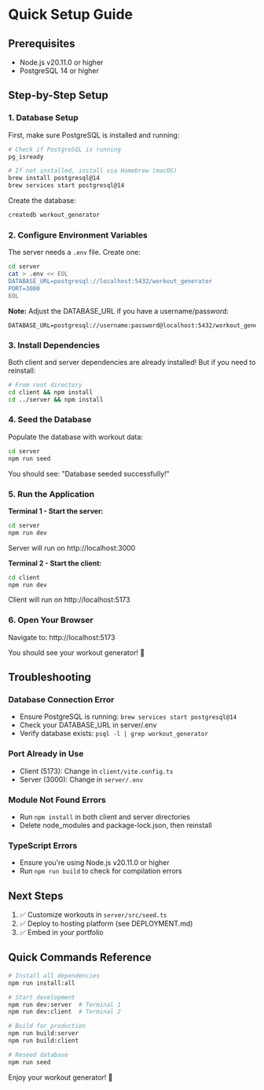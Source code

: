 # Quick Setup Guide

## Prerequisites
- Node.js v20.11.0 or higher
- PostgreSQL 14 or higher

## Step-by-Step Setup

### 1. Database Setup

First, make sure PostgreSQL is installed and running:

```bash
# Check if PostgreSQL is running
pg_isready

# If not installed, install via Homebrew (macOS)
brew install postgresql@14
brew services start postgresql@14
```

Create the database:

```bash
createdb workout_generator
```

### 2. Configure Environment Variables

The server needs a `.env` file. Create one:

```bash
cd server
cat > .env << EOL
DATABASE_URL=postgresql://localhost:5432/workout_generator
PORT=3000
EOL
```

**Note:** Adjust the DATABASE_URL if you have a username/password:
```
DATABASE_URL=postgresql://username:password@localhost:5432/workout_generator
```

### 3. Install Dependencies

Both client and server dependencies are already installed! But if you need to reinstall:

```bash
# From root directory
cd client && npm install
cd ../server && npm install
```

### 4. Seed the Database

Populate the database with workout data:

```bash
cd server
npm run seed
```

You should see: "Database seeded successfully!"

### 5. Run the Application

**Terminal 1 - Start the server:**
```bash
cd server
npm run dev
```

Server will run on http://localhost:3000

**Terminal 2 - Start the client:**
```bash
cd client
npm run dev
```

Client will run on http://localhost:5173

### 6. Open Your Browser

Navigate to: http://localhost:5173

You should see your workout generator! 🎉

## Troubleshooting

### Database Connection Error
- Ensure PostgreSQL is running: `brew services start postgresql@14`
- Check your DATABASE_URL in server/.env
- Verify database exists: `psql -l | grep workout_generator`

### Port Already in Use
- Client (5173): Change in `client/vite.config.ts`
- Server (3000): Change in `server/.env`

### Module Not Found Errors
- Run `npm install` in both client and server directories
- Delete node_modules and package-lock.json, then reinstall

### TypeScript Errors
- Ensure you're using Node.js v20.11.0 or higher
- Run `npm run build` to check for compilation errors

## Next Steps

1. ✅ Customize workouts in `server/src/seed.ts`
2. ✅ Deploy to hosting platform (see DEPLOYMENT.md)
3. ✅ Embed in your portfolio

## Quick Commands Reference

```bash
# Install all dependencies
npm run install:all

# Start development
npm run dev:server  # Terminal 1
npm run dev:client  # Terminal 2

# Build for production
npm run build:server
npm run build:client

# Reseed database
npm run seed
```

Enjoy your workout generator! 💪

